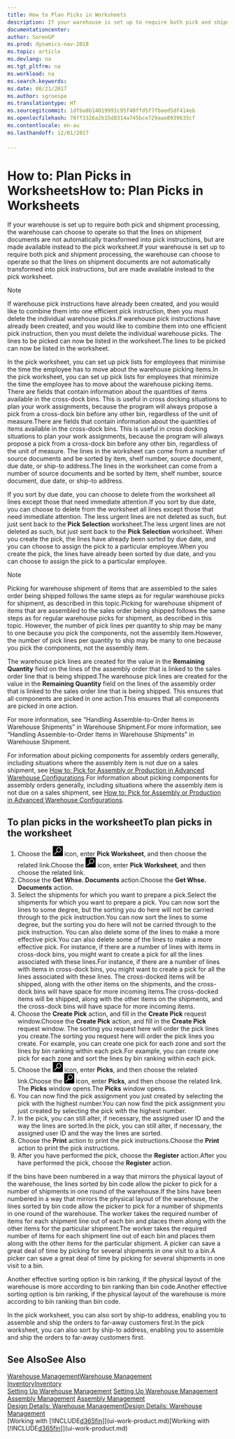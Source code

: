 ```yaml
---
title: How to Plan Picks in Worksheets
description: If your warehouse is set up to require both pick and shipment processing, the warehouse can choose to operate so that the lines on shipment documents are not automatically transformed into pick instructions, but are made available instead to the pick worksheet.
documentationcenter: 
author: SorenGP
ms.prod: dynamics-nav-2018
ms.topic: article
ms.devlang: na
ms.tgt_pltfrm: na
ms.workload: na
ms.search.keywords: 
ms.date: 08/21/2017
ms.author: sgroespe
ms.translationtype: HT
ms.sourcegitcommit: 1dfba8b14019991c95f40ffd5f7fbaed5df414eb
ms.openlocfilehash: 78ff3326a2b15d8314a745bce729aae8939633cf
ms.contentlocale: en-au
ms.lasthandoff: 12/01/2017

---
```

# <a name="how-to-plan-picks-in-worksheets"></a><span data-ttu-id="5b16f-103">How to: Plan Picks in Worksheets</span><span class="sxs-lookup"><span data-stu-id="5b16f-103">How to: Plan Picks in Worksheets</span></span>
<span data-ttu-id="5b16f-104">If your warehouse is set up to require both pick and shipment processing, the warehouse can choose to operate so that the lines on shipment documents are not automatically transformed into pick instructions, but are made available instead to the pick worksheet.</span><span class="sxs-lookup"><span data-stu-id="5b16f-104">If your warehouse is set up to require both pick and shipment processing, the warehouse can choose to operate so that the lines on shipment documents are not automatically transformed into pick instructions, but are made available instead to the pick worksheet.</span></span>  

> [!NOTE]  
>  <span data-ttu-id="5b16f-105">If warehouse pick instructions have already been created, and you would like to combine them into one efficient pick instruction, then you must delete the individual warehouse picks.</span><span class="sxs-lookup"><span data-stu-id="5b16f-105">If warehouse pick instructions have already been created, and you would like to combine them into one efficient pick instruction, then you must delete the individual warehouse picks.</span></span> <span data-ttu-id="5b16f-106">The lines to be picked can now be listed in the worksheet.</span><span class="sxs-lookup"><span data-stu-id="5b16f-106">The lines to be picked can now be listed in the worksheet.</span></span>  

<span data-ttu-id="5b16f-107">In the pick worksheet, you can set up pick lists for employees that minimise the time the employee has to move about the warehouse picking items.</span><span class="sxs-lookup"><span data-stu-id="5b16f-107">In the pick worksheet, you can set up pick lists for employees that minimize the time the employee has to move about the warehouse picking items.</span></span> <span data-ttu-id="5b16f-108">There are fields that contain information about the quantities of items available in the cross-dock bins. This is useful in cross docking situations to plan your work assignments, because the program will always propose a pick from a cross-dock bin before any other bin, regardless of the unit of measure.</span><span class="sxs-lookup"><span data-stu-id="5b16f-108">There are fields that contain information about the quantities of items available in the cross-dock bins. This is useful in cross docking situations to plan your work assignments, because the program will always propose a pick from a cross-dock bin before any other bin, regardless of the unit of measure.</span></span> <span data-ttu-id="5b16f-109">The lines in the worksheet can come from a number of source documents and be sorted by item, shelf number, source document, due date, or ship-to address.</span><span class="sxs-lookup"><span data-stu-id="5b16f-109">The lines in the worksheet can come from a number of source documents and be sorted by item, shelf number, source document, due date, or ship-to address.</span></span>  

<span data-ttu-id="5b16f-110">If you sort by due date, you can choose to delete from the worksheet all lines except those that need immediate attention.</span><span class="sxs-lookup"><span data-stu-id="5b16f-110">If you sort by due date, you can choose to delete from the worksheet all lines except those that need immediate attention.</span></span> <span data-ttu-id="5b16f-111">The less urgent lines are not deleted as such, but just sent back to the **Pick Selection** worksheet.</span><span class="sxs-lookup"><span data-stu-id="5b16f-111">The less urgent lines are not deleted as such, but just sent back to the **Pick Selection** worksheet.</span></span> <span data-ttu-id="5b16f-112">When you create the pick, the lines have already been sorted by due date, and you can choose to assign the pick to a particular employee.</span><span class="sxs-lookup"><span data-stu-id="5b16f-112">When you create the pick, the lines have already been sorted by due date, and you can choose to assign the pick to a particular employee.</span></span>  

> [!NOTE]  
>  <span data-ttu-id="5b16f-113">Picking for warehouse shipment of items that are assembled to the sales order being shipped follows the same steps as for regular warehouse picks for shipment, as described in this topic.</span><span class="sxs-lookup"><span data-stu-id="5b16f-113">Picking for warehouse shipment of items that are assembled to the sales order being shipped follows the same steps as for regular warehouse picks for shipment, as described in this topic.</span></span> <span data-ttu-id="5b16f-114">However, the number of pick lines per quantity to ship may be many to one because you pick the components, not the assembly item.</span><span class="sxs-lookup"><span data-stu-id="5b16f-114">However, the number of pick lines per quantity to ship may be many to one because you pick the components, not the assembly item.</span></span>  
>   
>  <span data-ttu-id="5b16f-115">The warehouse pick lines are created for the value in the **Remaining Quantity** field on the lines of the assembly order that is linked to the sales order line that is being shipped.</span><span class="sxs-lookup"><span data-stu-id="5b16f-115">The warehouse pick lines are created for the value in the **Remaining Quantity** field on the lines of the assembly order that is linked to the sales order line that is being shipped.</span></span> <span data-ttu-id="5b16f-116">This ensures that all components are picked in one action.</span><span class="sxs-lookup"><span data-stu-id="5b16f-116">This ensures that all components are picked in one action.</span></span>  
>   
>  <span data-ttu-id="5b16f-117">For more information, see “Handling Assemble-to-Order Items in Warehouse Shipments” in Warehouse Shipment.</span><span class="sxs-lookup"><span data-stu-id="5b16f-117">For more information, see “Handling Assemble-to-Order Items in Warehouse Shipments” in Warehouse Shipment.</span></span>  
>   
>  <span data-ttu-id="5b16f-118">For information about picking components for assembly orders generally, including situations where the assembly item is not due on a sales shipment, see [How to: Pick for Assembly or Production in Advanced Warehouse Configurations](warehouse-how-to-pick-for-internal-operations-in-advanced-warehousing.md).</span><span class="sxs-lookup"><span data-stu-id="5b16f-118">For information about picking components for assembly orders generally, including situations where the assembly item is not due on a sales shipment, see [How to: Pick for Assembly or Production in Advanced Warehouse Configurations](warehouse-how-to-pick-for-internal-operations-in-advanced-warehousing.md).</span></span>  

## <a name="to-plan-picks-in-the-worksheet"></a><span data-ttu-id="5b16f-119">To plan picks in the worksheet</span><span class="sxs-lookup"><span data-stu-id="5b16f-119">To plan picks in the worksheet</span></span>  
1.  <span data-ttu-id="5b16f-120">Choose the ![Search for Page or Report](media/ui-search/search_small.png "Search for Page or Report icon") icon, enter **Pick Worksheet**, and then choose the related link.</span><span class="sxs-lookup"><span data-stu-id="5b16f-120">Choose the ![Search for Page or Report](media/ui-search/search_small.png "Search for Page or Report icon") icon, enter **Pick Worksheet**, and then choose the related link.</span></span>  
2.  <span data-ttu-id="5b16f-121">Choose the **Get Whse. Documents** action.</span><span class="sxs-lookup"><span data-stu-id="5b16f-121">Choose the **Get Whse. Documents** action.</span></span>  
3.  <span data-ttu-id="5b16f-122">Select the shipments for which you want to prepare a pick.</span><span class="sxs-lookup"><span data-stu-id="5b16f-122">Select the shipments for which you want to prepare a pick.</span></span> <span data-ttu-id="5b16f-123">You can now sort the lines to some degree, but the sorting you do here will not be carried through to the pick instruction.</span><span class="sxs-lookup"><span data-stu-id="5b16f-123">You can now sort the lines to some degree, but the sorting you do here will not be carried through to the pick instruction.</span></span> <span data-ttu-id="5b16f-124">You can also delete some of the lines to make a more effective pick.</span><span class="sxs-lookup"><span data-stu-id="5b16f-124">You can also delete some of the lines to make a more effective pick.</span></span> <span data-ttu-id="5b16f-125">For instance, if there are a number of lines with items in cross-dock bins, you might want to create a pick for all the lines associated with these lines.</span><span class="sxs-lookup"><span data-stu-id="5b16f-125">For instance, if there are a number of lines with items in cross-dock bins, you might want to create a pick for all the lines associated with these lines.</span></span> <span data-ttu-id="5b16f-126">The cross-docked items will be shipped, along with the other items on the shipments, and the cross-dock bins will have space for more incoming items.</span><span class="sxs-lookup"><span data-stu-id="5b16f-126">The cross-docked items will be shipped, along with the other items on the shipments, and the cross-dock bins will have space for more incoming items.</span></span>  
4.  <span data-ttu-id="5b16f-127">Choose the **Create Pick** action, and fill in the **Create Pick** request window.</span><span class="sxs-lookup"><span data-stu-id="5b16f-127">Choose the **Create Pick** action, and fill in the **Create Pick** request window.</span></span> <span data-ttu-id="5b16f-128">The sorting you request here will order the pick lines you create.</span><span class="sxs-lookup"><span data-stu-id="5b16f-128">The sorting you request here will order the pick lines you create.</span></span> <span data-ttu-id="5b16f-129">For example, you can create one pick for each zone and sort the lines by bin ranking within each pick.</span><span class="sxs-lookup"><span data-stu-id="5b16f-129">For example, you can create one pick for each zone and sort the lines by bin ranking within each pick.</span></span>  
5.  <span data-ttu-id="5b16f-130">Choose the ![Search for Page or Report](media/ui-search/search_small.png "Search for Page or Report icon") icon, enter **Picks**, and then choose the related link.</span><span class="sxs-lookup"><span data-stu-id="5b16f-130">Choose the ![Search for Page or Report](media/ui-search/search_small.png "Search for Page or Report icon") icon, enter **Picks**, and then choose the related link.</span></span> <span data-ttu-id="5b16f-131">The **Picks** window opens.</span><span class="sxs-lookup"><span data-stu-id="5b16f-131">The **Picks** window opens.</span></span>  
6.  <span data-ttu-id="5b16f-132">You can now find the pick assignment you just created by selecting the pick with the highest number.</span><span class="sxs-lookup"><span data-stu-id="5b16f-132">You can now find the pick assignment you just created by selecting the pick with the highest number.</span></span>  
7.  <span data-ttu-id="5b16f-133">In the pick, you can still alter, if necessary, the assigned user ID and the way the lines are sorted.</span><span class="sxs-lookup"><span data-stu-id="5b16f-133">In the pick, you can still alter, if necessary, the assigned user ID and the way the lines are sorted.</span></span>  
8.  <span data-ttu-id="5b16f-134">Choose the **Print** action to print the pick instructions.</span><span class="sxs-lookup"><span data-stu-id="5b16f-134">Choose the **Print** action to print the pick instructions.</span></span>  
9. <span data-ttu-id="5b16f-135">After you have performed the pick, choose the **Register** action.</span><span class="sxs-lookup"><span data-stu-id="5b16f-135">After you have performed the pick, choose the **Register** action.</span></span>  

<span data-ttu-id="5b16f-136">If the bins have been numbered in a way that mirrors the physical layout of the warehouse, the lines sorted by bin code allow the picker to pick for a number of shipments in one round of the warehouse.</span><span class="sxs-lookup"><span data-stu-id="5b16f-136">If the bins have been numbered in a way that mirrors the physical layout of the warehouse, the lines sorted by bin code allow the picker to pick for a number of shipments in one round of the warehouse.</span></span> <span data-ttu-id="5b16f-137">The worker takes the required number of items for each shipment line out of each bin and places them along with the other items for the particular shipment.</span><span class="sxs-lookup"><span data-stu-id="5b16f-137">The worker takes the required number of items for each shipment line out of each bin and places them along with the other items for the particular shipment.</span></span> <span data-ttu-id="5b16f-138">A picker can save a great deal of time by picking for several shipments in one visit to a bin.</span><span class="sxs-lookup"><span data-stu-id="5b16f-138">A picker can save a great deal of time by picking for several shipments in one visit to a bin.</span></span>  

<span data-ttu-id="5b16f-139">Another effective sorting option is bin ranking, if the physical layout of the warehouse is more according to bin ranking than bin code.</span><span class="sxs-lookup"><span data-stu-id="5b16f-139">Another effective sorting option is bin ranking, if the physical layout of the warehouse is more according to bin ranking than bin code.</span></span>  

<span data-ttu-id="5b16f-140">In the pick worksheet, you can also sort by ship-to address, enabling you to assemble and ship the orders to far-away customers first.</span><span class="sxs-lookup"><span data-stu-id="5b16f-140">In the pick worksheet, you can also sort by ship-to address, enabling you to assemble and ship the orders to far-away customers first.</span></span>  

## <a name="see-also"></a><span data-ttu-id="5b16f-141">See Also</span><span class="sxs-lookup"><span data-stu-id="5b16f-141">See Also</span></span>
[<span data-ttu-id="5b16f-142">Warehouse Management</span><span class="sxs-lookup"><span data-stu-id="5b16f-142">Warehouse Management</span></span>](warehouse-manage-warehouse.md)  
[<span data-ttu-id="5b16f-143">Inventory</span><span class="sxs-lookup"><span data-stu-id="5b16f-143">Inventory</span></span>](inventory-manage-inventory.md)  
<span data-ttu-id="5b16f-144">[Setting Up Warehouse Management](warehouse-setup-warehouse.md)   </span><span class="sxs-lookup"><span data-stu-id="5b16f-144">[Setting Up Warehouse Management](warehouse-setup-warehouse.md)   </span></span>  
<span data-ttu-id="5b16f-145">[Assembly Management](assembly-assemble-items.md)  </span><span class="sxs-lookup"><span data-stu-id="5b16f-145">[Assembly Management](assembly-assemble-items.md)  </span></span>  
[<span data-ttu-id="5b16f-146">Design Details: Warehouse Management</span><span class="sxs-lookup"><span data-stu-id="5b16f-146">Design Details: Warehouse Management</span></span>](design-details-warehouse-management.md)  
<span data-ttu-id="5b16f-147">[Working with [!INCLUDE[d365fin](includes/d365fin_md.md)]](ui-work-product.md)</span><span class="sxs-lookup"><span data-stu-id="5b16f-147">[Working with [!INCLUDE[d365fin](includes/d365fin_md.md)]](ui-work-product.md)</span></span>

